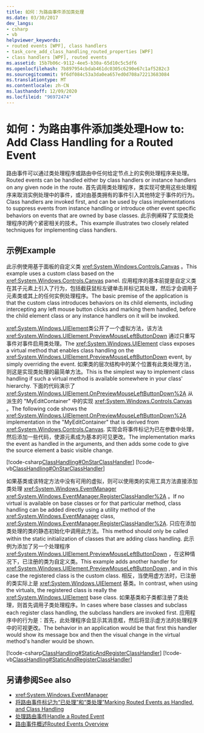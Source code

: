 ```yaml
---
title: 如何：为路由事件添加类处理
ms.date: 03/30/2017
dev_langs:
- csharp
- vb
helpviewer_keywords:
- routed events [WPF], class handlers
- task_core_add_class_handling_routed_properties [WPF]
- class handlers [WPF], routed events
ms.assetid: 15b7b06c-9112-4ee5-b30a-65d10c5c5df6
ms.openlocfilehash: 7b897954cbdab461dc0305c6290e67c1af5282c3
ms.sourcegitcommit: 9f6df084c53a3da0ea657ed0d708a72213683084
ms.translationtype: MT
ms.contentlocale: zh-CN
ms.lasthandoff: 12/09/2020
ms.locfileid: "96972474"
---
```

# <a name="how-to-add-class-handling-for-a-routed-event"></a><span data-ttu-id="ce0d8-102">如何：为路由事件添加类处理</span><span class="sxs-lookup"><span data-stu-id="ce0d8-102">How to: Add Class Handling for a Routed Event</span></span>
<span data-ttu-id="ce0d8-103">路由事件可以通过类处理程序或路由中任何给定节点上的实例处理程序来处理。</span><span class="sxs-lookup"><span data-stu-id="ce0d8-103">Routed events can be handled either by class handlers or instance handlers on any given node in the route.</span></span> <span data-ttu-id="ce0d8-104">首先调用类处理程序，类实现可使用这些处理程序来取消实例处理中的事件，或对由基类拥有的事件引入其他特定于事件的行为。</span><span class="sxs-lookup"><span data-stu-id="ce0d8-104">Class handlers are invoked first, and can be used by class implementations to suppress events from instance handling or introduce other event specific behaviors on events that are owned by base classes.</span></span> <span data-ttu-id="ce0d8-105">此示例阐释了实现类处理程序的两个紧密相关的技术。</span><span class="sxs-lookup"><span data-stu-id="ce0d8-105">This example illustrates two closely related techniques for implementing class handlers.</span></span>  
  
## <a name="example"></a><span data-ttu-id="ce0d8-106">示例</span><span class="sxs-lookup"><span data-stu-id="ce0d8-106">Example</span></span>  
 <span data-ttu-id="ce0d8-107">此示例使用基于面板的自定义类 <xref:System.Windows.Controls.Canvas> 。</span><span class="sxs-lookup"><span data-stu-id="ce0d8-107">This example uses a custom class based on the <xref:System.Windows.Controls.Canvas> panel.</span></span> <span data-ttu-id="ce0d8-108">应用程序的基本前提是自定义类在其子元素上引入了行为，包括截获鼠标左键单击并标记其处理，然后才会调用子元素类或其上的任何实例处理程序。</span><span class="sxs-lookup"><span data-stu-id="ce0d8-108">The basic premise of the application is that the custom class introduces behaviors on its child elements, including intercepting any left mouse button clicks and marking them handled, before the child element class or any instance handlers on it will be invoked.</span></span>  
  
 <span data-ttu-id="ce0d8-109"><xref:System.Windows.UIElement>类公开了一个虚拟方法，该方法 <xref:System.Windows.UIElement.PreviewMouseLeftButtonDown> 通过只重写事件对事件启用类处理。</span><span class="sxs-lookup"><span data-stu-id="ce0d8-109">The <xref:System.Windows.UIElement> class exposes a virtual method that enables class handling on the <xref:System.Windows.UIElement.PreviewMouseLeftButtonDown> event, by simply overriding the event.</span></span> <span data-ttu-id="ce0d8-110">如果类的层次结构中的某个位置有此类处理方法，则这是实现类处理的最简单方法。</span><span class="sxs-lookup"><span data-stu-id="ce0d8-110">This is the simplest way to implement class handling if such a virtual method is available somewhere in your class' hierarchy.</span></span> <span data-ttu-id="ce0d8-111">下面的代码演示了 <xref:System.Windows.UIElement.OnPreviewMouseLeftButtonDown%2A> 从派生的 "MyEditContainer" 中的实现 <xref:System.Windows.Controls.Canvas> 。</span><span class="sxs-lookup"><span data-stu-id="ce0d8-111">The following code shows the <xref:System.Windows.UIElement.OnPreviewMouseLeftButtonDown%2A> implementation in the "MyEditContainer" that is derived from <xref:System.Windows.Controls.Canvas>.</span></span> <span data-ttu-id="ce0d8-112">实现会将事件标记为已在参数中处理，然后添加一些代码，使源元素成为基本的可见更改。</span><span class="sxs-lookup"><span data-stu-id="ce0d8-112">The implementation marks the event as handled in the arguments, and then adds some code to give the source element a basic visible change.</span></span>  
  
 [!code-csharp[ClassHandling#OnStarClassHandler](~/samples/snippets/csharp/VS_Snippets_Wpf/ClassHandling/CSharp/SDKSampleLibrary/class1.cs#onstarclasshandler)]
 [!code-vb[ClassHandling#OnStarClassHandler](~/samples/snippets/visualbasic/VS_Snippets_Wpf/ClassHandling/visualbasic/sdksamplelibrary/class1.vb#onstarclasshandler)]  
  
 <span data-ttu-id="ce0d8-113">如果基类或该特定方法中没有可用的虚拟，则可以使用类的实用工具方法直接添加类处理 <xref:System.Windows.EventManager> <xref:System.Windows.EventManager.RegisterClassHandler%2A> 。</span><span class="sxs-lookup"><span data-stu-id="ce0d8-113">If no virtual is available on base classes or for that particular method, class handling can be added directly using a utility method of the <xref:System.Windows.EventManager> class, <xref:System.Windows.EventManager.RegisterClassHandler%2A>.</span></span> <span data-ttu-id="ce0d8-114">只应在添加类处理的类的静态初始化中调用此方法。</span><span class="sxs-lookup"><span data-stu-id="ce0d8-114">This method should only be called within the static initialization of classes that are adding class handling.</span></span> <span data-ttu-id="ce0d8-115">此示例为添加了另一个处理程序 <xref:System.Windows.UIElement.PreviewMouseLeftButtonDown> ，在这种情况下，已注册的类为自定义类。</span><span class="sxs-lookup"><span data-stu-id="ce0d8-115">This example adds another handler for <xref:System.Windows.UIElement.PreviewMouseLeftButtonDown> , and in this case the registered class is the custom class.</span></span> <span data-ttu-id="ce0d8-116">相反，当使用虚方法时，已注册的类实际上是 <xref:System.Windows.UIElement> 基类。</span><span class="sxs-lookup"><span data-stu-id="ce0d8-116">In contrast, when using the virtuals, the registered class is really the <xref:System.Windows.UIElement> base class.</span></span> <span data-ttu-id="ce0d8-117">如果基类和子类都注册了类处理，则首先调用子类处理程序。</span><span class="sxs-lookup"><span data-stu-id="ce0d8-117">In cases where base classes and subclass each register class handling, the subclass handlers are invoked first.</span></span> <span data-ttu-id="ce0d8-118">应用程序中的行为是：首先，此处理程序会显示其消息框，然后将显示虚方法的处理程序中的可视更改。</span><span class="sxs-lookup"><span data-stu-id="ce0d8-118">The behavior in an application would be that first this handler would show its message box and then the visual change in the virtual method's handler would be shown.</span></span>  
  
 [!code-csharp[ClassHandling#StaticAndRegisterClassHandler](~/samples/snippets/csharp/VS_Snippets_Wpf/ClassHandling/CSharp/SDKSampleLibrary/class1.cs#staticandregisterclasshandler)]
 [!code-vb[ClassHandling#StaticAndRegisterClassHandler](~/samples/snippets/visualbasic/VS_Snippets_Wpf/ClassHandling/visualbasic/sdksamplelibrary/class1.vb#staticandregisterclasshandler)]  
  
## <a name="see-also"></a><span data-ttu-id="ce0d8-119">另请参阅</span><span class="sxs-lookup"><span data-stu-id="ce0d8-119">See also</span></span>

- <xref:System.Windows.EventManager>
- [<span data-ttu-id="ce0d8-120">将路由事件标记为“已处理”和“类处理”</span><span class="sxs-lookup"><span data-stu-id="ce0d8-120">Marking Routed Events as Handled, and Class Handling</span></span>](marking-routed-events-as-handled-and-class-handling.md)
- [<span data-ttu-id="ce0d8-121">处理路由事件</span><span class="sxs-lookup"><span data-stu-id="ce0d8-121">Handle a Routed Event</span></span>](how-to-handle-a-routed-event.md)
- [<span data-ttu-id="ce0d8-122">路由事件概述</span><span class="sxs-lookup"><span data-stu-id="ce0d8-122">Routed Events Overview</span></span>](routed-events-overview.md)
